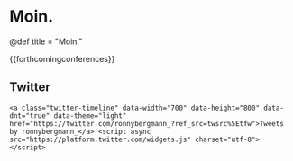 # Moin.

@def title = "Moin."


{{forthcomingconferences}}

## Twitter

~~~
<a class="twitter-timeline" data-width="700" data-height="800" data-dnt="true" data-theme="light" href="https://twitter.com/ronnybergmann_?ref_src=twsrc%5Etfw">Tweets by ronnybergmann_</a> <script async src="https://platform.twitter.com/widgets.js" charset="utf-8"></script>
~~~
